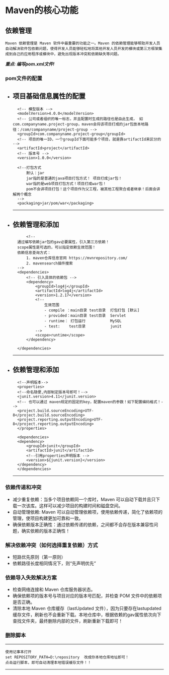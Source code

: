 # Maven的核心功能

## 依赖管理
    Maven 依赖管理是 Maven 软件中最重要的功能之一。Maven 的依赖管理能够帮助开发人员自动解决软件包依赖问题，使得开发人员能够轻松地将其他开发人员开发的模块或第三方框架集成到自己的应用程序或模块中，避免出现版本冲突和依赖缺失等问题。
  
***重点: 编写pom.xml文件!***    
### pom文件的配置
- 项目基础信息属性的配置
    ---
        <!-- 模型版本 -->
        <modelVersion>4.0.0</modelVersion>
        <!-- 公司或者组织的唯一标志，并且配置时生成的路径也是由此生成， 如com.companyname.project-group，maven会将该项目打成的jar包放本地路径：/com/companyname/project-group -->
        <groupId>com.companyname.project-group</groupId>
        <!-- 项目的唯一ID，一个groupId下面可能多个项目，就是靠artifactId来区分的 -->
        <artifactId>project</artifactId>
        <!-- 版本号 -->
        <version>1.0.0</version>

        <!--打包方式
            默认：jar
            jar指的是普通的java项目打包方式！ 项目打成jar包！
            war指的是web项目打包方式！项目打成war包！
            pom不会讲项目打包！这个项目作为父工程，被其他工程聚合或者继承！后面会讲解两个概念
        -->
        <packaging>jar/pom/war</packaging>
    ---
- 依赖管理和添加
    ---
            <!-- 
        通过编写依赖jar包的gav必要属性，引入第三方依赖！
        scope属性是可选的，可以指定依赖生效范围！
        依赖信息查询方式：
            1. maven仓库信息官网 https://mvnrepository.com/
            2. mavensearch插件搜索
        -->
        <dependencies>
            <!-- 引入具体的依赖包 -->
            <dependency>
                <groupId>log4j</groupId>
                <artifactId>log4j</artifactId>
                <version>1.2.17</version>
                <!--
                    生效范围
                    - compile ：main目录 test目录  打包打包 [默认]
                    - provided：main目录 test目录  Servlet
                    - runtime： 打包运行           MySQL
                    - test:    test目录           junit
                -->
                <scope>runtime</scope>
            </dependency>

        </dependencies>
    ---
    
- 依赖管理和添加
    ---
        <!--声明版本-->
        <properties>
        <!--命名随便,内部制定版本号即可！-->
        <junit.version>4.11</junit.version>
        <!-- 也可以通过 maven规定的固定的key，配置maven的参数！如下配置编码格式！-->
        <project.build.sourceEncoding>UTF-8</project.build.sourceEncoding>
        <project.reporting.outputEncoding>UTF-8</project.reporting.outputEncoding>
        </properties>

        <dependencies>
        <dependency>
            <groupId>junit</groupId>
            <artifactId>junit</artifactId>
            <!--引用properties声明版本 -->
            <version>${junit.version}</version>
        </dependency>
        </dependencies>
    ---
### 依赖传递和冲突
- 减少重复依赖：当多个项目依赖同一个库时，Maven 可以自动下载并且只下载一次该库。这样可以减少项目的构建时间和磁盘空间。
- 自动管理依赖: Maven 可以自动管理依赖项，使用依赖传递，简化了依赖项的管理，使项目构建更加可靠和一致。
- 确保依赖版本正确性：通过依赖传递的依赖，之间都不会存在版本兼容性问题，确实依赖的版本正确性！

### 解决依赖冲突（如何选择重复依赖）方式
- 短路优先原则（第一原则）
- 依赖路径长度相同情况下，则“先声明优先”

### 依赖导入失败解决方案
- 检查网络连接和 Maven 仓库服务器状态。
- 确保依赖项的版本号与项目对应的版本号匹配，并检查 POM 文件中的依赖项是否正确。
- 清除本地 Maven 仓库缓存（lastUpdated 文件），因为只要存在lastupdated缓存文件，刷新也不会重新下载。本地仓库中，根据依赖的gav属性依次向下查找文件夹，最终删除内部的文件，刷新重新下载即可！

### 删除脚本
---
    使用记事本打开
    set REPOSITORY_PATH=D:\repository  改成你本地仓库地址即可！
    点击运行脚本，即可自动清理本地错误缓存文件！！
---
